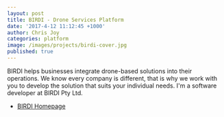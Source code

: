 ```yaml
---
layout: post
title: BIRDI - Drone Services Platform
date: '2017-4-12 11:12:45 +1000'
author: Chris Joy
categories: platform
image: /images/projects/birdi-cover.jpg
published: true
---
```

BIRDI helps businesses integrate drone-based solutions into their operations. We know every company is different, that is why we work with you to develop the solution that suits your individual needs. I'm a software developer at BIRDI Pty Ltd. 

- [BIRDI Homepage](https://birdi.com.au)
